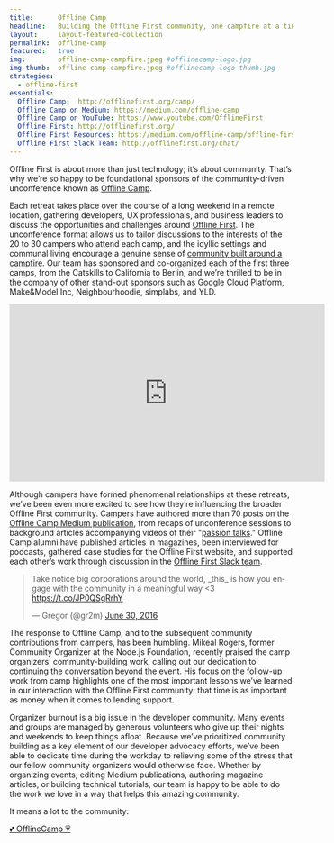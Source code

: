 ```yaml
---
title:      Offline Camp
headline:   Building the Offline First community, one campfire at a time.
layout:     layout-featured-collection
permalink:  offline-camp
featured:   true
img:        offline-camp-campfire.jpeg #offlinecamp-logo.jpg
img-thumb:  offline-camp-campfire.jpeg #offlinecamp-logo-thumb.jpg
strategies: 
  - offline-first
essentials:
  Offline Camp:  http://offlinefirst.org/camp/  
  Offline Camp on Medium: https://medium.com/offline-camp
  Offline Camp on YouTube: https://www.youtube.com/OfflineFirst
  Offline First: http://offlinefirst.org/
  Offline First Resources: https://medium.com/offline-camp/offline-first-resources-2acc5836e9d4
  Offline First Slack Team: http://offlinefirst.org/chat/
---
```


Offline First is about more than just technology; it’s about community. That’s why we’re so happy to be foundational sponsors of the community-driven unconference known as [Offline Camp](http://offlinefirst.org/camp).

Each retreat takes place over the course of a long weekend in a remote location, gathering developers, UX professionals, and business leaders to discuss the opportunities and challenges around [Offline First](http://offlinefirst.org). The unconference format allows us to tailor discussions to the interests of the 20 to 30 campers who attend each camp, and the idyllic settings and communal living encourage a genuine sense of [community built around a campfire](https://medium.com/offline-camp/crafting-community-events-that-leave-them-wanting-smore-902974cff4d4). Our team has sponsored and co-organized each of the first three camps, from the Catskills to California to Berlin, and we’re thrilled to be in the company of other stand-out sponsors such as Google Cloud Platform, Make&Model Inc, Neighbourhoodie, simplabs, and YLD.

<iframe width="560" height="315" src="https://www.youtube.com/embed/FNtpPW_7H1k?rel=0" frameborder="0" allowfullscreen></iframe>

Although campers have formed phenomenal relationships at these retreats, we’ve been even more excited to see how they’re influencing the broader Offline First community. Campers have authored more than 70 posts on the [Offline Camp Medium publication](https://medium.com/offline-camp), from recaps of unconference sessions to background articles accompanying videos of their "[passion talks](https://www.youtube.com/playlist?list=PL3-Vs4cmp6yRzfKJWKdQuUa_dBpuGGKZA)." Offline Camp alumni have published articles in magazines, been interviewed for podcasts, gathered case studies for the Offline First website, and supported each other’s work through discussion in the [Offline First Slack team](http://offlinefirst.org/chat/).

<blockquote class="twitter-tweet" data-lang="en"><p lang="en" dir="ltr">Take notice big corporations around the world, _this_ is how you engage with the community in a meaningful way &lt;3 <a href="https://t.co/JP0QSgRrhY">https://t.co/JP0QSgRrhY</a></p>&mdash; Gregor (@gr2m) <a href="https://twitter.com/gr2m/status/748631860796874752">June 30, 2016</a></blockquote>
<script async src="//platform.twitter.com/widgets.js" charset="utf-8"></script>

The response to Offline Camp, and to the subsequent community contributions from campers, has been humbling. Mikeal Rogers, former Community Organizer at the Node.js Foundation, recently praised the camp organizers’ community-building work, calling out our dedication to continuing the conversation beyond the event. His focus on the follow-up work from camp highlights one of the most important lessons we’ve learned in our interaction with the Offline First community: that time is as important as money when it comes to lending support.

Organizer burnout is a big issue in the developer community. Many events and groups are managed by generous volunteers who give up their nights and weekends to keep things afloat. Because we’ve prioritized community building as a key element of our developer advocacy efforts, we’ve been able to dedicate time during the workday to relieving some of the stress that our fellow community organizers would otherwise face. Whether by organizing events, editing Medium publications, authoring magazine articles, or building technical tutorials, our team is happy to be able to do the work we love in a way that helps this amazing community.

It means a lot to the community:

<a class="twitter-moment" href="https://twitter.com/i/moments/806985049518182400">💕 OfflineCamp 💗</a> <script async src="//platform.twitter.com/widgets.js" charset="utf-8"></script>



